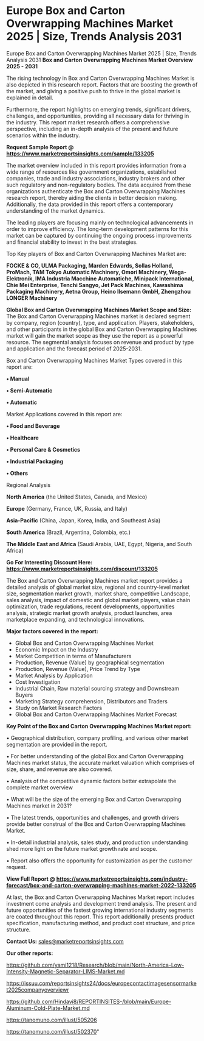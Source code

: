 # Europe Box and Carton Overwrapping Machines Market 2025 | Size, Trends Analysis 2031
Europe Box and Carton Overwrapping Machines Market 2025 | Size, Trends Analysis 2031
<Strong> Box and Carton Overwrapping Machines Market Overview 2025 - 2031</strong>

The rising technology in Box and Carton Overwrapping Machines Market is also depicted in this research report. Factors that are boosting the growth of the market, and giving a positive push to thrive in the global market is explained in detail.

Furthermore, the report highlights on emerging trends, significant drivers, challenges, and opportunities, providing all necessary data for thriving in the industry. This report market research offers a comprehensive perspective, including an in-depth analysis of the present and future scenarios within the industry.

<strong>Request Sample Report @ <a href=https://www.marketreportsinsights.com/sample/133205>https://www.marketreportsinsights.com/sample/133205</a></strong>

The market overview included in this report provides information from a wide range of resources like government organizations, established companies, trade and industry associations, industry brokers and other such regulatory and non-regulatory bodies. The data acquired from these organizations authenticate the Box and Carton Overwrapping Machines research report, thereby aiding the clients in better decision making. Additionally, the data provided in this report offers a contemporary understanding of the market dynamics.

The leading players are focusing mainly on technological advancements in order to improve efficiency. The long-term development patterns for this market can be captured by continuing the ongoing process improvements and financial stability to invest in the best strategies.

Top Key players of Box and Carton Overwrapping Machines Market are:

<strong>FOCKE & CO, ULMA Packaging, Marden Edwards, Sollas Holland, ProMach, TAM Tokyo Automatic Machinery, Omori Machinery, Wega-Elektronik, IMA Industria Macchine Automatiche, Minipack International, Chie Mei Enterprise, Tenchi Sangyo, Jet Pack Machines, Kawashima Packaging Machinery, Aetna Group, Heino Ilsemann GmbH, Zhengzhou LONGER Machinery</strong>

<strong><b>Global Box and Carton Overwrapping Machines Market Scope and Size:</b></strong>
The Box and Carton Overwrapping Machines market is declared segment by company, region (country), type, and application. Players, stakeholders, and other participants in the global Box and Carton Overwrapping Machines market will gain the market scope as they use the report as a powerful resource. The segmental analysis focuses on revenue and product by type and application and the forecast period of 2025-2031.

Box and Carton Overwrapping Machines Market Types covered in this report are:

<strong>• Manual

• Semi-Automatic

• Automatic</strong>

Market Applications covered in this report are:

<strong>• Food and Beverage

• Healthcare

• Personal Care & Cosmetics

• Industrial Packaging

• Others</strong> 

Regional Analysis

<strong>North America</strong> (the United States, Canada, and Mexico)

<strong>Europe</strong> (Germany, France, UK, Russia, and Italy)

<strong>Asia-Pacific</strong> (China, Japan, Korea, India, and Southeast Asia)

<strong>South America</strong> (Brazil, Argentina, Colombia, etc.)

<strong>The Middle East and Africa</strong> (Saudi Arabia, UAE, Egypt, Nigeria, and South Africa)

<strong>Go For Interesting Discount Here: <a href=https://www.marketreportsinsights.com/discount/133205>https://www.marketreportsinsights.com/discount/133205</a></strong>

The Box and Carton Overwrapping Machines market report provides a detailed analysis of global market size, regional and country-level market size, segmentation market growth, market share, competitive Landscape, sales analysis, impact of domestic and global market players, value chain optimization, trade regulations, recent developments, opportunities analysis, strategic market growth analysis, product launches, area marketplace expanding, and technological innovations.

<strong><b>Major factors covered in the report:</b></strong>
<ul>
  <li>Global Box and Carton Overwrapping Machines Market </li>
  <li>Economic Impact on the Industry</li>
  <li>Market Competition in terms of Manufacturers</li>
  <li>Production, Revenue (Value) by geographical segmentation</li>
  <li>Production, Revenue (Value), Price Trend by Type</li>
  <li>Market Analysis by Application</li>
  <li>Cost Investigation</li>
  <li>Industrial Chain, Raw material sourcing strategy and Downstream Buyers</li>
  <li>Marketing Strategy comprehension, Distributors and Traders</li>
  <li>Study on Market Research Factors</li>
  <li>Global Box and Carton Overwrapping Machines Market Forecast</li>
</ul>

<strong><b>Key Point of the Box and Carton Overwrapping Machines Market report:</b></strong>

• Geographical distribution, company profiling, and various other market segmentation are provided in the report.

• For better understanding of the global Box and Carton Overwrapping Machines market status, the accurate market valuation which comprises of size, share, and revenue are also covered.

• Analysis of the competitive dynamic factors better extrapolate the complete market overview

• What will be the size of the emerging Box and Carton Overwrapping Machines market in 2031?

• The latest trends, opportunities and challenges, and growth drivers provide better construal of the Box and Carton Overwrapping Machines Market.

• In-detail industrial analysis, sales study, and production understanding shed more light on the future market growth rate and scope.

• Report also offers the opportunity for customization as per the customer request.

<strong><b>View Full Report @ <a href=https://www.marketreportsinsights.com/industry-forecast/box-and-carton-overwrapping-machines-market-2022-133205>https://www.marketreportsinsights.com/industry-forecast/box-and-carton-overwrapping-machines-market-2022-133205</a></b></strong>


At last, the Box and Carton Overwrapping Machines Market report includes investment come analysis and development trend analysis. The present and future opportunities of the fastest growing international industry segments are coated throughout this report. This report additionally presents product specification, manufacturing method, and product cost structure, and price structure.

<strong>Contact Us:</strong>
sales@marketreportsinsights.com

<strong>Our other reports:</strong>

<a href=https://github.com/yami1218/Research/blob/main/North-America-Low-Intensity-Magnetic-Separator-LIMS-Market.md>https://github.com/yami1218/Research/blob/main/North-America-Low-Intensity-Magnetic-Separator-LIMS-Market.md</a>

<a href=https://issuu.com/reportsinsights24/docs/europecontactimagesensormarket2025companyoverviewr>https://issuu.com/reportsinsights24/docs/europecontactimagesensormarket2025companyoverviewr</a>

<a href=https://github.com/Hindavi8/REPORTINSITES-/blob/main/Europe-Aluminum-Cold-Plate-Market.md>https://github.com/Hindavi8/REPORTINSITES-/blob/main/Europe-Aluminum-Cold-Plate-Market.md</a>

<a href=https://tanomuno.com/illust/505206>https://tanomuno.com/illust/505206</a>

<a href=https://tanomuno.com/illust/502370>https://tanomuno.com/illust/502370</a>"
